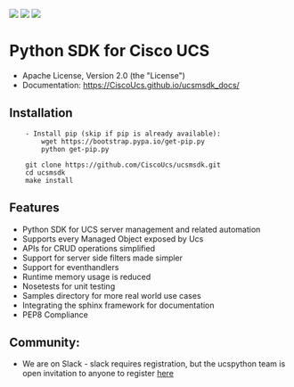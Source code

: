 [![](https://img.shields.io/travis/CiscoUcs/ucsmsdk.svg)](https://travis-ci.org/CiscoUcs/ucsmsdk)
[![](https://ucspython.herokuapp.com/badge.svg)](https://ucspython.herokuapp.com)
[![](https://img.shields.io/pypi/v/ucsmsdk.svg)](https://pypi.python.org/pypi/ucsmsdk)

# Python SDK for Cisco UCS

* Apache License, Version 2.0 (the "License") 
* Documentation: https://CiscoUcs.github.io/ucsmsdk_docs/

## Installation
```
    - Install pip (skip if pip is already available):
        wget https://bootstrap.pypa.io/get-pip.py
        python get-pip.py

    git clone https://github.com/CiscoUcs/ucsmsdk.git
    cd ucsmsdk
    make install
```

## Features

* Python SDK for UCS server management and related automation
* Supports every Managed Object exposed by Ucs
* APIs for CRUD operations simplified
* Support for server side filters made simpler
* Support for eventhandlers
* Runtime memory usage is reduced
* Nosetests for unit testing
* Samples directory for more real world use cases
* Integrating the sphinx framework for documentation
* PEP8 Compliance


## Community:

* We are on Slack - slack requires registration, but the ucspython team is open invitation to
  anyone to register [here](https://ucspython.herokuapp.com) 
